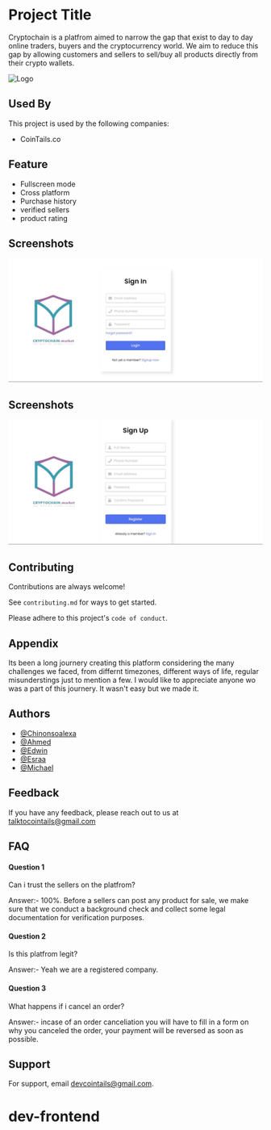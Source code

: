 
# Project Title
Cryptochain is a platfrom aimed to narrow the gap that exist to day to day online traders, buyers and the cryptocurrency world. We aim to reduce this gap by allowing customers and sellers to sell/buy all products directly from their crypto wallets.


![Logo](https://cryptochainmarket.tk/imgs/company_logo-trans.png)


## Used By

This project is used by the following companies:

- CoinTails.co


## Feature
- Fullscreen mode
- Cross platform
- Purchase history
- verified sellers
- product rating


## Screenshots

![App Screenshot](https://raw.githubusercontent.com/7442charles/cryptochain.market/main/imgs/screenshots/sign%20in%20scr%20desktop.JPG)


## Screenshots

![App Screenshot](https://raw.githubusercontent.com/7442charles/cryptochain.market/main/imgs/screenshots/signup%20desktop.JPG)


## Contributing

Contributions are always welcome!

See `contributing.md` for ways to get started.

Please adhere to this project's `code of conduct`.


## Appendix

Its been a long journery creating this platform considering the many challenges we faced, from differnt timezones, different ways of life, regular misunderstings just to mention a few. I would like to appreciate anyone wo was a part of this journery. It wasn't easy but we made it.
## Authors
- [@Chinonsoalexa](https://www.github.com/chinonsoalexa)
- [@Ahmed](https://www.github.com/ahmad-shokry-eg)
- [@Edwin](https://www.github.com/#)
- [@Esraa](https://www.github.com/esraa00)
- [@Michael](https://www.github.com/7442charles)




## Feedback

If you have any feedback, please reach out to us at talktocointails@gmail.com


## FAQ

#### Question 1 
Can i trust the sellers on the platfrom?

Answer:-
100%. Before a sellers can post any product for sale, we make sure that we conduct a background check and collect some legal documentation for verification purposes.

#### Question 2
Is this platfrom legit?

Answer:- Yeah we are a registered company.

#### Question 3
What happens if i cancel an order?

Answer:-
incase of an order canceliation you will have to fill in a form on why you canceled the order, your payment will be reversed as soon as possible.

## Support

For support, email devcointails@gmail.com.

# dev-frontend
